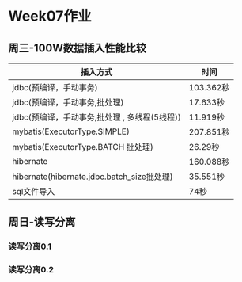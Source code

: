 # Week07作业

## 周三-100W数据插入性能比较

|  插入方式   |  时间 |
|  ----  | ----  |
| jdbc(预编译，手动事务)  | 103.362秒 |
| jdbc(预编译，手动事务,批处理)  | 17.633秒 |
| jdbc(预编译，手动事务,批处理 , 多线程(5线程)) | 11.919秒 |
| mybatis(ExecutorType.SIMPLE)  | 207.851秒 |
| mybatis(ExecutorType.BATCH 批处理)  | 26.29秒 |
| hibernate  | 160.088秒 |
| hibernate(hibernate.jdbc.batch_size批处理)  | 35.551秒 |
| sql文件导入  | 74秒 |

## 周日-读写分离

### 读写分离0.1


### 读写分离0.2
